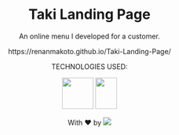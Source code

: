 <h1 align="center">Taki Landing Page</h1>

<p align="center">An online menu I developed for a customer.</p>

<p align="center">https://renanmakoto.github.io/Taki-Landing-Page/</p>




<div align="center">
  
TECHNOLOGIES USED:


<a><img src="https://upload.wikimedia.org/wikipedia/commons/thumb/6/61/HTML5_logo_and_wordmark.svg/2048px-HTML5_logo_and_wordmark.svg.png" style="width: 64px; height: 64px;" /></a>
<a><img src="https://upload.wikimedia.org/wikipedia/commons/thumb/d/d5/CSS3_logo_and_wordmark.svg/1452px-CSS3_logo_and_wordmark.svg.png" style="width: 44px; height: 64px;" /></a>

</div>

<p align="center">With ❤ by <img src=https://img.shields.io/badge/-dotExtension-black /> <p/>
